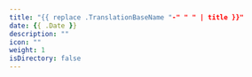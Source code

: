 ```yaml
---
title: "{{ replace .TranslationBaseName "-" " " | title }}"
date: {{ .Date }}
description: ""
icon: ""
weight: 1
isDirectory: false
---
```


